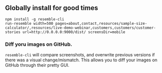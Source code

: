 ## Globally install for good times

```
npm install -g resemble-cli
run-resemble width=500 pages=about,contact,resources/sample-size-calculator/,resources/live-demo-webinar,customers,customers/customer-stories url=http://0.0.0.0:9000/dist/ screensDir=mobile
```

### Diff yoru images on GitHub.

`resemble-cli` will compare screenshots, and overwrite previous versions if there was a visual change/mismatch.  This allows you to diff your images on GitHub through their pretty GUI.


